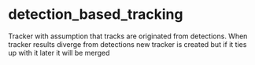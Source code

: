 # detection_based_tracking
Tracker with assumption that tracks are originated from detections. 
When tracker results diverge from detections new tracker is created but if it ties up with it later it will be merged
